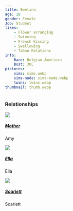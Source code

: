 ```yaml
---
title: Ewelina
age: 18
gender: Female
Job: Student
likes: 
    - Flower arranging
    - Swimming
    - French Kissing
    - Swallowing
    - Taboo Relations
info:
    Race: Belgian-American
    Bust: 30C
pictures:
    sims: sims.webp
    sims-nude: sims-nude.webp
    twins: twins.webp
thumbnail: thumb.webp
---
```



### Relationships

<div class="image-title">
    <img src="/characters/Amy-Maddox/thumb.webp">
    <h5 id="twin"><a href="/characters/Amy-Maddox">Mother</a></h5>
</div>

Amy

<div class="image-title">
    <img src="/characters/Ella-Maddox/thumb.webp">
    <h5 id="twin"><a href="/characters/Ella-Maddox">Ella</a></h5>
</div>

Ella

<div class="image-title">
    <img src="/characters/Scarlett-Maddox/thumb.webp">
    <h5 id="twin"><a href="/characters/Scarlett-Maddox">Scarlett</a></h5>
</div>

Scarlett